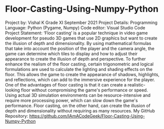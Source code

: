 # Floor-Casting-Using-Numpy-Python
Project by:
	Vishal K
	Grade XI
	September 2021
Project Details:
Programming Language: Python (Pygame, Numpy)
Code editor: Visual Studio Code
Project Statement:
	‘Floor casting’ is a popular technique in video game development for pseudo 3D games that use 2D graphics but want to create the illusion of depth and dimensionality. 
By using mathematical formulas that take into account the position of the player and the camera angle, the game can determine which tiles to display and how to adjust their appearance to create the illusion of depth and perspective.
To further enhance the realism of the floor casting, certain trigonometric and logical formulations are used to calculate the lighting and shading effects on the floor. This allows the game to create the appearance of shadows, highlights, and reflections, which can add to the immersive experience for the player.
One of the advantages of floor casting is that it can create a realistic-looking floor without compromising the game's performance or speed. Using actual 3D simulation environments can be resource-intensive and require more processing power, which can slow down the game's performance. Floor casting, on the other hand, can create the illusion of depth and dimensionality without requiring as many resources.
My GitHub Repository:
https://github.com/IAmACodeGeek/Floor-Casting-Using-Numpy-Python
